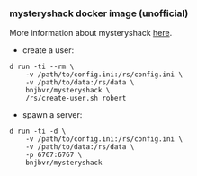 ### mysteryshack docker image (unofficial)

More information about mysteryshack [here](https://github.com/untitaker/mysteryshack).

- create a user:

```
d run -ti --rm \
    -v /path/to/config.ini:/rs/config.ini \
    -v /path/to/data:/rs/data \
    bnjbvr/mysteryshack \
    /rs/create-user.sh robert
```

- spawn a server:

```
d run -ti -d \
    -v /path/to/config.ini:/rs/config.ini \
    -v /path/to/data:/rs/data \
    -p 6767:6767 \
    bnjbvr/mysteryshack
```
